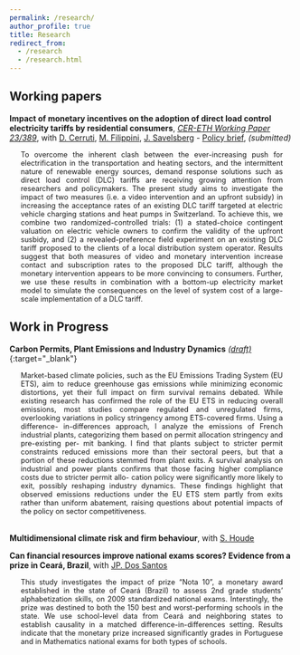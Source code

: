 ```yaml
---
permalink: /research/
author_profile: true
title: Research
redirect_from:
  - /research
  - /research.html
---
```


## Working papers

**Impact of monetary incentives on the adoption of direct load control electricity tariffs by residential consumers**, [*CER-ETH Working Paper 23/389*](https://ethz.ch/content/dam/ethz/special-interest/mtec/cer-eth/cer-eth-dam/documents/working-papers/wp-23-389.pdf), with [D. Cerruti](https://davidecerruti.weebly.com/), [M. Filippini](https://scholar.google.com/citations?user=rFW0mNUAAAAJ&hl=it), [J. Savelsberg](https://sites.google.com/view/jonassavelsberg/about) - [Policy brief](https://www.aramis.admin.ch/Default?DocumentID=71908&Load=true), *(submitted)*

<div style="font-size: 0.9em; text-align: justify; margin-left: 20px; margin-right: 20px;">
To overcome the inherent clash between the ever-increasing push for electrification in the transportation and heating sectors, and the intermittent nature of renewable energy sources, demand response solutions such as direct load control (DLC) tariffs are receiving growing attention from researchers and policymakers. The present study aims to investigate the impact of two measures (i.e. a video intervention and an upfront subsidy) in increasing the acceptance rates of an existing DLC tariff targeted at electric vehicle charging stations and heat pumps in Switzerland. To achieve this, we combine two randomized-controlled trials: (1) a stated-choice contingent valuation on electric vehicle owners to confirm the validity of the upfront susbidy, and (2) a revealed-preference field experiment on an existing DLC tariff proposed to the clients of a local distribution system operator. Results suggest that both measures of video and monetary intervention increase contact and subscription rates to the proposed DLC tariff, although the monetary intervention appears to be more convincing to consumers. Further, we use these results in combination with a bottom-up electricity market model to simulate the consequences on the level of system cost of a large-scale implementation of a DLC tariff.
</div>  

## Work in Progress

**Carbon Permits, Plant Emissions and Industry Dynamics** [*(draft)*](https://floramarchioro.github.io/assets/Marchioro_Carbon_Permits_Plant_Emissions_and_Industry_Dynamics.pdf){:target="_blank"}  

<div style="font-size: 0.9em; text-align: justify; margin-left: 20px; margin-right: 20px;">
Market-based climate policies, such as the EU Emissions Trading System (EU ETS), aim to reduce greenhouse gas emissions while minimizing economic distortions, yet their full impact on firm survival remains debated. While existing research has confirmed the role of the EU ETS in reducing overall emissions, most studies compare regulated and unregulated firms, overlooking variations in policy stringency among ETS-covered firms. Using a difference- in-differences approach, I analyze the emissions of French industrial plants, categorizing them based on permit allocation stringency and pre-existing per- mit banking. I find that plants subject to stricter permit constraints reduced emissions more than their sectoral peers, but that a portion of these reductions stemmed from plant exits. A survival analysis on industrial and power plants confirms that those facing higher compliance costs due to stricter permit allo- cation policy were significantly more likely to exit, possibly reshaping industry dynamics. These findings highlight that observed emissions reductions under the EU ETS stem partly from exits rather than uniform abatement, raising questions about potential impacts of the policy on sector competitiveness.
</div><br/>  

**Multidimensional climate risk and firm behaviour**, with [S. Houde](https://sebastien-houde.com/)  

**Can financial resources improve national exams scores? Evidence from a prize in Ceará, Brazil**, with [JP. Dos Santos](https://sites.google.com/site/joaorpereirasantos/home)  

<div style="font-size: 0.9em; text-align: justify; margin-left: 20px; margin-right: 20px;">
This study investigates the impact of prize “Nota 10”, a monetary award established in the state of Ceará (Brazil) to assess 2nd grade students’ alphabetization skills, on 2009 standardized national exams. Interstingly, the prize was destined to both the 150 best and worst-performing schools in the state. We use school-level data from Ceará and neighboring states to establish causality in a matched difference-in-differences setting. Results indicate that the monetary prize increased significantly grades in Portuguese and in Mathematics national exams for both types of schools.
</div><br/> 
